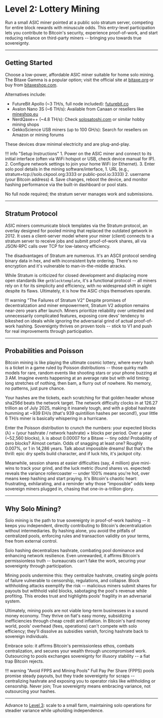 # Level 2: Lottery Mining

Run a small ASIC miner pointed at a public solo stratum server, competing for entire block rewards with minuscule odds. This entry-level participation lets you contribute to Bitcoin's security, experience proof-of-work, and start reducing reliance on third-party miners -- bringing you towards true sovereignty.




---

## Getting Started

Choose a low-power, affordable ASIC miner suitable for home solo mining. The Bitaxe Gamma is a popular option; visit the official site at [bitaxe.org](https://bitaxe.org/) or buy from [bitaxeshop.com](https://www.bitaxeshop.com/en/).

Alternatives include:
- FutureBit Apollo (~3 TH/s, full node included): [futurebit.co](https://www.futurebit.co/products/apollo-ii-full-node-miner)
- Avalon Nano 3S (~6 TH/s): Available from Canaan or resellers like [mineshop.eu](https://mineshop.eu/)
- NerdQaxe++ (~4.8 TH/s): Check [solosatoshi.com](https://solosatoshi.com/) or similar hobby mining shops
- GekkoScience USB miners (up to 100 GH/s): Search for resellers on Amazon or mining forums

These devices draw minimal electricity and are plug-and-play.

!!! info "Setup Instructions"
    1. Power on the ASIC miner and connect to its initial interface (often via WiFi hotspot or USB, check device manual for IP).
    2. Configure network settings to join your home WiFi (or Ethernet).
    3. Enter solo pool details in the mining software/interface,
        1. URL (e.g., stratum+tcp://solo.ckpool.org:3333 or public-pool.io:3333)
        2. username (your Bitcoin address)
    4. Save changes, reboot the device, and monitor hashing performance via the built-in dashboard or pool stats.

No full node required; the stratum server manages work and submissions.




---

## Stratum Protocol

ASIC miners communicate block templates via the Stratum protocol, an overlay designed for pooled mining that replaced the outdated getwork in 2012. It uses a client-server model where your miner (client) connects to a stratum server to receive jobs and submit proof-of-work shares, all via JSON-RPC calls over TCP for low-latency efficiency.

The disadvantages of Stratum are numerous. It's an ASCII protocol sending binary data in hex, and with inconsistent byte ordering. There's no encryption and it's vulnerable to man-in-the-middle atracks.

While Stratum is criticized for closed development and displacing more open standards like `getblocktemplate`, it's a functional protocol -- all miners rely on it for its simplicity and efficiency, with no widespread shift in sight despite its flaws. Ultimately, it is how the ASIC chips themselves operate.

!!! warning "The Failures of Stratum V2"
    Despite promises of decentralization and miner empowerment, Stratum V2 adoption remains near-zero years after launch. Miners prioritize reliability over untested and unnecessarily complicated features, exposing core devs' tendency to bikeshed on ideals while ignoring the adversarial grind of actual proof-of-work hashing. Sovereignty thrives on proven tools -- stick to V1 and push for real improvements through participation.




---

## Probabilities and Poisson

Bitcoin mining is like playing the ultimate cosmic lottery, where every hash is a ticket in a game ruled by Poisson distributions -- those quirky math models for rare, random events like shooting stars or your phone buzzing at 3 AM. Imagine events happening at an average rate but with wild timing: long stretches of nothing, then bam, a flurry out of nowhere. No memory, no patterns, just pure chance.

Your hashes are the tickets, each scratching for that golden header whose sha256d beats the network target. The network difficulty clocks in at 126.27 trillion as of July 2025, making it insanely tough, and with a global hashrate humming at ~939 EH/s (that's 939 quintillion hashes per second!), your little 6 TH/s miner is basically whispering in a hurricane.

Enter the Poisson distribution to crunch the numbers: your expected blocks (λ) = (your hashrate / network hashrate) × blocks per period. Over a year (~52,560 blocks), λ is about 0.00007 for a Bitaxe -- tiny odds! Probability of zero blocks? Almost certain. Odds of snagging at least one? Roughly 0.007%, or 1 in 14,286 years. Talk about impossible dreams! But that's the thrill: epic dry spells build character, and if luck hits, it's jackpot city.

Meanwhile, session shares at easier difficulties (say, 4 million) give mini-wins to track your grind, and the luck metric (found shares vs. expected) reveals the variance rollercoaster -- under 100% means you're hot, over means keep hashing and start praying. It's Bitcoin's chaotic heart: frustrating, exhilarating, and a reminder why those "impossible" odds keep sovereign miners plugged in, chasing that one-in-a-trillion glory.



---

## Why Solo Mining?

Solo mining is the path to true sovereignty in proof-of-work hashing -- it keeps you independent, directly contributing to Bitcoin's decentralization without intermediaries. By hashing alone, you avoid the pitfalls of centralized pools, enforcing rules and transaction validity on your terms, free from external control. 

Solo hashing decentralizes hashrate, combating pool dominance and enhancing network resilience. Even unrewarded, it affirms Bitcoin's permissionless truth -- bureaucrats can't fake the work, securing your sovereignty through participation.

Mining pools undermine this: they centralize hashrate, creating single points of failure vulnerable to censorship, regulations, and collapse. Block withholding attacks exemplify the risk -- malicious miners submit shares for payouts but withhold valid blocks, sabotaging the pool's revenue while profiting. This erodes trust and highlights pools' fragility in an adversarial system.

Ultimately, mining pools are not viable long-term businesses in a sound money economy. They thrive on fiat's easy money, subsidizing inefficiencies through cheap credit and inflation. In Bitcoin's hard money world, pools' overhead (fees, operations) can't compete with solo efficiency; they'll dissolve as subsidies vanish, forcing hashrate back to sovereign individuals.

Embrace solo: it affirms Bitcoin's permissionless ethos, combats centralization, and secures your wealth through uncompromised work. Outsourcing to pools exchanges sovereignty for illusory stability -- a fiat trap Bitcoin rejects.

!!! warning "Avoid FPPS and Mining Pools"
    Full Pay Per Share (FPPS) pools promise steady payouts, but they trade sovereignty for scraps -- centralizing hashrate and exposing you to operator risks like withholding or censorship. Never join; True sovereignty means embracing variance, not outsourcing your hashes.



---

Advance to [Level 3](level-3.md): scale to a small farm, maintaining solo operations for steadier variance while upholding independence.







